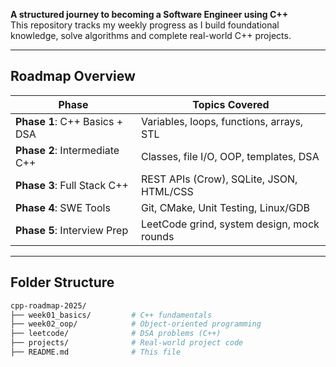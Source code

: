 

**A structured journey to becoming a Software Engineer using C++**  
This repository tracks my weekly progress as I build foundational knowledge, solve algorithms and complete real-world C++ projects.

---

##  Roadmap Overview

| Phase                        | Topics Covered                             |
|-----------------------------|---------------------------------------------|
| **Phase 1**: C++ Basics + DSA | Variables, loops, functions, arrays, STL   |
| **Phase 2**: Intermediate C++ | Classes, file I/O, OOP, templates, DSA     |
| **Phase 3**: Full Stack C++   | REST APIs (Crow), SQLite, JSON, HTML/CSS   |
| **Phase 4**: SWE Tools        | Git, CMake, Unit Testing, Linux/GDB        |
| **Phase 5**: Interview Prep   | LeetCode grind, system design, mock rounds |

---

## Folder Structure

```bash
cpp-roadmap-2025/
├── week01_basics/         # C++ fundamentals
├── week02_oop/            # Object-oriented programming
├── leetcode/              # DSA problems (C++)
├── projects/              # Real-world project code
├── README.md              # This file
